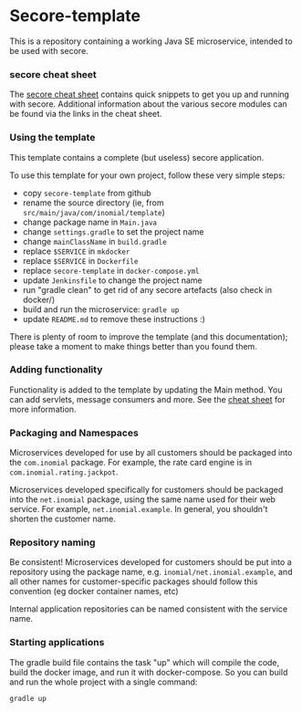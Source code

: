# Secore-template

This is a repository containing a working Java SE microservice, intended to
be used with secore.

### secore cheat sheet

The [secore cheat sheet](https://github.com/inomial/secore) contains quick
snippets to get you up and running with secore. Additional information about
the various secore modules can be found via the links in the cheat sheet.

### Using the template

This template contains a complete (but useless) secore application.

To use this template for your own project, follow these very simple steps:

- copy `secore-template` from github 
- rename the source directory (ie, from `src/main/java/com/inomial/template`)
- change package name in `Main.java`
- change `settings.gradle` to set the project name
- change `mainClassName` in `build.gradle`
- replace `$SERVICE` in `mkdocker`
- replace `$SERVICE` in `Dockerfile`
- replace `secore-template` in `docker-compose.yml`
- update `Jenkinsfile` to change the project name
- run "gradle clean" to get rid of any secore artefacts (also check in docker/)
- build and run the microservice: `gradle up`
- update `README.md` to remove these instructions :)

There is plenty of room to improve the template (and this documentation);
please take a moment to make things better than you found them.

### Adding functionality

Functionality is added to the template by updating the Main method. You can
add servlets, message consumers and more. See the
[cheat sheet](https://github.com/inomial/secore) for more information.

### Packaging and Namespaces

Microservices developed for use by all customers should be packaged into the
`com.inomial` package. For example, the rate card engine is in `com.inomial.rating.jackpot`.

Microservices developed specifically for customers should be packaged into
the `net.inomial` package, using the same name used for their web service.
For example, `net.inomial.example`. In general, you shouldn't shorten
the customer name.

### Repository naming

Be consistent! Microservices developed for customers should be put into a
repository using the package name, e.g. `inomial/net.inomial.example`, and
all other names for customer-specific packages should follow this convention (eg
docker container names, etc)

Internal application repositories can be named consistent with the service name.

### Starting applications

The gradle build file contains the task "up" which will compile the code,
build the docker image, and run it with docker-compose. So you can build and
run the whole project with a single command:

    gradle up
